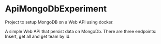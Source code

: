 # ApiMongoDbExperiment
Project to setup MongoDB on a Web API using docker.

A simple Web API that persist data on MongoDb. There are three endpoints: Insert, get all and get team by id. 

